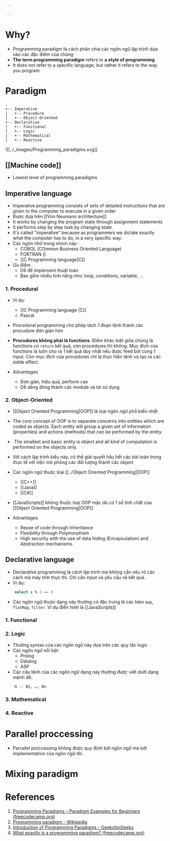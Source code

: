 ```yaml
---

---
```

# Why?
- Programming paradigm là cách phân chia các ngôn ngữ lập trình dựa vào các đặc điểm của chúng
- **The term programming paradigm** refers to **a style of programming**
- It does not refer to a specific language, but rather it refers to the way you program

# Paradigm

```
.
+-- Imperative
|	+-- Procedure
|	+-- Object-Oriented 
+-- Declarative
|	+-- Functional
|	+-- Logic
|	+-- Mathematical
|	+-- Reactive
```


![[../_images/Programming_paradigms.svg]]


## [[Machine code]]

- Lowest level of programming paradigms

## Imperative language

- Imperative programming consists of sets of detailed instructions that are given to the computer to execute in a given order
- Được dựa trên [[Von Neumann architecture]]
- It works by changing the program state through assignment statements
- It performs step by step task by changing state.
- It's called "imperative" because as programmers we dictate exactly what the computer has to do, in a very specific way.
- Các ngôn nhữ trong nhóm này: 
	- COBOL (COmmon Business Oriented Language)
	- FORTRAN ()
	- [[C Programming language|C]]
- Ưu điểm
	- Dễ để implement thuật toán
	- Bao gồm nhiều tính năng như: loop, conditions, variable, ...

### 1. Procedural
- Ví dụ:
	- [[C Programming language |C]]
	- Pascal
- Procedural programming cho phép tách 1 đoạn lệnh thành các procudure đơn giản hơn
- **Procudures không phải là functions**. Điểm khác biệt giữa chúng là functions có `return` kết quả, còn procedures thì không. Mục đích của functions là luôn cho ra 1 kết quả duy nhất nếu được feed bởi cùng 1 input. Còn mục đích của procedures chỉ là thực hiện lệnh và tạo ra các sidde effect.

- Advantages
	- Đơn giản, hiệu quả, perform cao
	- Dễ dàng đóng thành các module và tái sử dụng

### 2. Object-Oriented

- [[Object Oriented Programming|OOP]] là loại ngôn ngữ phổ biến nhất
- The core concept of OOP is to separate concerns into entities which are coded as objects. Each entity will group a given set of information (properties) and actions (methods) that can be performed by the entity.
-  The smallest and basic entity is object and all kind of computation is performed on the objects only.
- Với cách lập trình kiểu này, có thể giải quyết hầu hết các bài toán trong thực tế với việc mô phỏng các đối tượng thành các object
- Các ngôn ngữ thuộc loại [[../Object Oriented Programming|OOP]]
	- [[C++]]
	- [[Java]]
	- [[C#]]
- [[JavaScripts]] không thuộc loại OOP mặc dù có 1 số tính chất của [[Object Oriented Programming|OOP]]

- Advantages
	- Reuse of code through Inheritance
	- Flexibility through Polymorphism
	- High security with the use of data hiding (Encapsulation) and Abstraction mechanisms.

## Declarative language

- Declarative programming là cách lập trình mà không cần nêu rõ các cách mà máy tính thực thi. Chỉ cần input và yêu cầu về kết quả.
- Ví dụ:

``` sql
	select x % 2 == 0
```

- Các ngôn ngữ thuộc dạng này thường có đặc trưng là các hàm `map`, `flatMap`, `filter`. Ví dụ điển hình là [[JavaScripts]]

### 1. Functional

### 2. Logic

- Thường syntax của các ngôn ngữ này dựa trên các quy tắc logic
- Các ngôn ngữ nổi bật:
	- Prolog
	- Datalog
	- ASP
- Các câu lệnh của các ngôn ngữ dạng này thường được viết dưới dạng mệnh đề:

```
	H :- B1, …, Bn
```




### 3. Mathematical
### 4. Reactive

# Parallel proccessing

- Parrallel proccessing không được quy định bởi ngôn ngữ mà bởi implementation của ngôn ngữ đó.

# Mixing paradigm


# References
1. [Programming Paradigms – Paradigm Examples for Beginners (freecodecamp.org)](https://www.freecodecamp.org/news/an-introduction-to-programming-paradigms/)
2. [Programming paradigm - Wikipedia](https://en.wikipedia.org/wiki/Programming_paradigm)
3. [Introduction of Programming Paradigms - GeeksforGeeks](https://www.geeksforgeeks.org/introduction-of-programming-paradigms/)
4. [What exactly is a programming paradigm? (freecodecamp.org)](https://www.freecodecamp.org/news/what-exactly-is-a-programming-paradigm/)
